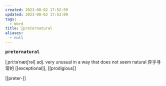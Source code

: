 ```yaml
---
created: 2023-08-02 17:52:59
updated: 2023-08-02 17:53:09
tags:
  - Word
title: 📖preternatural
aliases:
  - null
---
```


<pre><strong>preternatural</strong></pre>
[ˌpri:təˈnætʃrəl]
adj. very unusual in a way that does not seem natural 异乎寻常的
[[exceptional]], [[prodigious]]

[[preter-]]